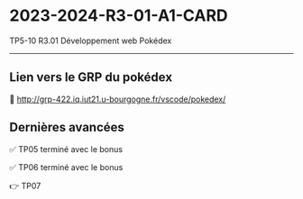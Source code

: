 # 2023-2024-R3-01-A1-CARD
TP5-10 R3.01 Développement web Pokédex

<hr>

## Lien vers le GRP du pokédex
🔗 http://grp-422.iq.iut21.u-bourgogne.fr/vscode/pokedex/

## Dernières avancées
✅ TP05 terminé avec le bonus

✅ TP06 terminé avec le bonus

👉 TP07
